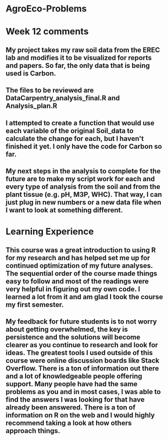 # AgroEco-Problems

# Week 12 comments

## My project takes my raw soil data from the EREC lab and modifies it to be visualized for reports and papers. So far, the only data that is being used is Carbon. 

## The files to be reviewed are DataCarpentry_analysis_final.R and Analysis_plan.R

## I attempted to create a function that would use each variable of the original Soil_data to calculate the change for each, but I haven't finished it yet. I only have the code for Carbon so far.

## My next steps in the analysis to complete for the future are to make my script work for each and every type of analysis from the soil and from the plant tissue (e.g. pH, M3P, WHC). That way, I can just plug in new numbers or a new data file when I want to look at something different. 

# Learning Experience

## This course was a great introduction to using R for my research and has helped set me up for continued optimization of my future analyses. The sequential order of the course made things easy to follow and most of the readings were very helpful in figuring out my own code. I learned a lot from it and am glad I took the course my first semester.

## My feedback for future students is to not worry about getting overwhelmed, the key is persistence and the solutions will become clearer as you continue to research and look for ideas. The greatest tools I used outside of this course were online discussion boards like Stack Overflow. There is a ton of information out there and a lot of knowledgeable people offering support. Many people have had the same problems as you and in most cases, I was able to find the answers I was looking for that have already been answered. There is a ton of information on R on the web and I would highly recommend taking a look at how others approach things.
